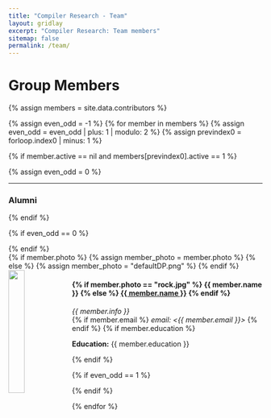 ```yaml
---
title: "Compiler Research - Team"
layout: gridlay
excerpt: "Compiler Research: Team members"
sitemap: false
permalink: /team/
---
```


# Group Members

<div class="clearfix">

{% assign members = site.data.contributors %}


{% assign even_odd = -1 %}
{% for member in members %}
{% assign even_odd = even_odd | plus: 1 | modulo: 2 %}
{% assign previndex0 = forloop.index0 | minus: 1 %}

{% if member.active == nil and members[previndex0].active == 1 %}

</div>

{% assign even_odd = 0 %}

<hr />

### Alumni

{% endif %}


{% if even_odd == 0 %}
<div class="row">
{% endif %}

<div class="col-sm-6 clearfix">
{% if member.photo %}
  {% assign member_photo = member.photo %}
{% else %}
  {% assign member_photo = "defaultDP.png" %}
{% endif %}
  <img src="{{ site.url }}{{ site.baseurl }}/images/team/{{ member_photo }}" class="img-responsive" width="25%" style="float: left" />
  <h4>
  {% if member.photo == "rock.jpg" %}
  {{ member.name }}
  {% else %}
  <a href="{{ site.url }}{{ site.baseurl }}/team/{{ member.name | remove: " " }}">{{ member.name }}</a>
  {% endif %}
  </h4>
  <i>{{ member.info }}</i><br>
{% if member.email %}
  <i>email: <{{ member.email }}></i>
{% endif %}
{% if member.education %}
<p> <strong>Education:</strong> {{ member.education }} </p>
{% endif %}
</div>

{% if even_odd == 1 %}
</div>

{% endif %}

{% endfor %}
</div>
